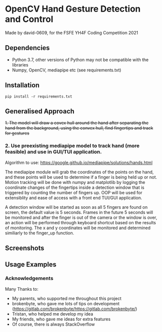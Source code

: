 # OpenCV Hand Gesture Detection and Control
Made by david-0609, for the FSFE YH4F Coding Competition 2021

## Dependencies
- Python 3.7, other versions of Python may not be compatible with the libraries
- Numpy, OpenCV, mediapipe etc (see requirements.txt)

## Installation
	pip install -r requirements.txt

## Generalised Approach
<s> 1. The model will draw a covex hull around the hand after separating the hand from the background, using the convex hull, find fingertips and track for gestures</s>
### 2. Use preexisting mediapipe model to track hand (more feasible) and use in GUI/TUI application.
Algorithm to use: https://google.github.io/mediapipe/solutions/hands.html

The mediapipe module will grab the coordinates of the points on the hand, and these points will be used to determine if a finger is being held up or not. Motion tracking will be done with numpy and matplotlib by logging the coordinate changes of the fingertips inside a detection window that is triggered by counting the number of fingers up.
OOP will be used for extensiblity and ease of access with a front end TUI/GUI application.  

A detection window will be started as soon as all 5 fingers are found on screen, the default value is 5 seconds. Frames in the future 5 seconds will be monitored and after the finger is out of the camera or the window is over, an action will be performed through keyboard shortcut based on the results of monitoring. The x and y coordinates will be monitored and determined similiarly to the finger_up function.

## Screenshots

## Usage Examples

### Acknowledgements

Many Thanks to:
- My parents, who supported me throughout this project
- brokenbyte, who gave me lots of tips on development (<https://gitlab.com/brokenbyte/https://gitlab.com/brokenbyte/>)
- Tristan, who helped me develop my idea
- My friends, who gave me ideas for extra features
- Of course, there is always StackOverflow
